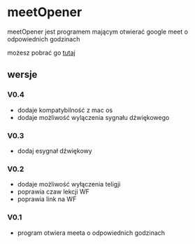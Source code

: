 # meetOpener

meetOpener jest programem mającym otwierać google meet o odpowiednich godzinach

możesz pobrać go [tutaj](https://github.com/MHanak-the-psychopath/meetOpener/raw/main/meetOpener.jar)

## wersje

### V0.4
* dodaje kompatybilność z mac os
* dodaje możliwość wylączenia sygnału dźwiękowego
### V0.3
* dodaj esygnał dźwiękowy
### V0.2
* dodaje możliwość wyłączenia teligji
* poprawia czaw lekcji WF
* poprawia link na WF
### V0.1
* program otwiera meeta o odpowiednich godzinach
